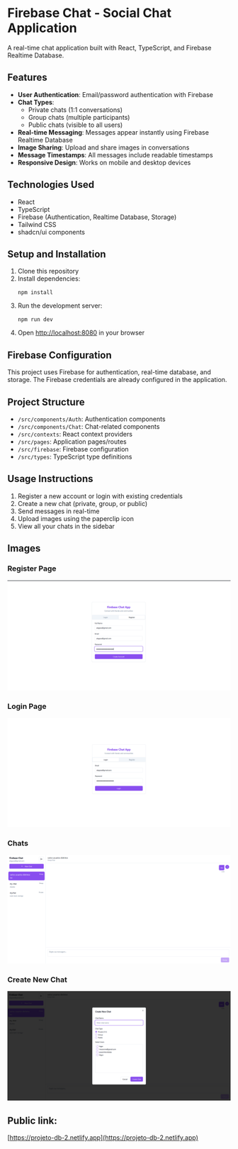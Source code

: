 # Firebase Chat - Social Chat Application

A real-time chat application built with React, TypeScript, and Firebase Realtime Database.

## Features

- **User Authentication**: Email/password authentication with Firebase
- **Chat Types**:
  - Private chats (1:1 conversations)
  - Group chats (multiple participants)
  - Public chats (visible to all users)
- **Real-time Messaging**: Messages appear instantly using Firebase Realtime Database
- **Image Sharing**: Upload and share images in conversations
- **Message Timestamps**: All messages include readable timestamps
- **Responsive Design**: Works on mobile and desktop devices

## Technologies Used

- React
- TypeScript
- Firebase (Authentication, Realtime Database, Storage)
- Tailwind CSS
- shadcn/ui components

## Setup and Installation

1. Clone this repository
2. Install dependencies:
   ```
   npm install
   ```
3. Run the development server:
   ```
   npm run dev
   ```
4. Open [http://localhost:8080](http://localhost:8080) in your browser

## Firebase Configuration

This project uses Firebase for authentication, real-time database, and storage. The Firebase credentials are already configured in the application.

## Project Structure

- `/src/components/Auth`: Authentication components
- `/src/components/Chat`: Chat-related components
- `/src/contexts`: React context providers
- `/src/pages`: Application pages/routes
- `/src/firebase`: Firebase configuration
- `/src/types`: TypeScript type definitions

## Usage Instructions

1. Register a new account or login with existing credentials
2. Create a new chat (private, group, or public)
3. Send messages in real-time
4. Upload images using the paperclip icon
5. View all your chats in the sidebar

## Images

### Register Page

!['imagem'](./images/image.png)

### Login Page

!['imagem'](./images/image2.png)

### Chats

!['imagem'](./images/image3.png)

### Create New Chat

!['imagem'](./images/image4.png)

## Public link:

[https://projeto-db-2.netlify.app](https://projeto-db-2.netlify.app)
